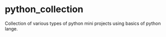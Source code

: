 # python_collection
Collection of various types of python mini projects using basics of python lange.
